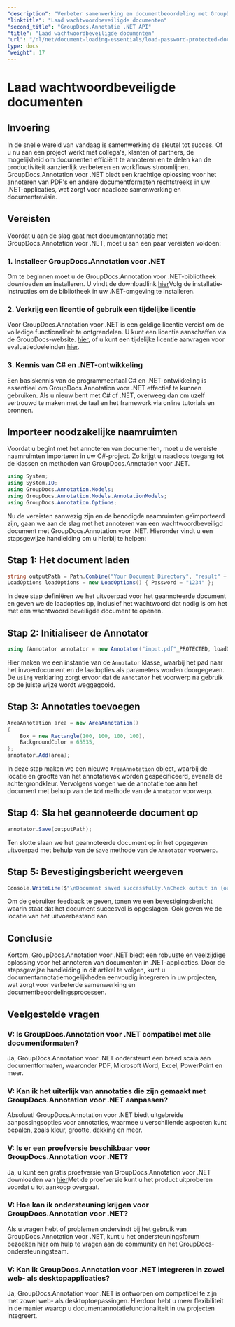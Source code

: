 ```yaml
---
"description": "Verbeter samenwerking en documentbeoordeling met GroupDocs.Annotation voor .NET. Annoteer PDF's en meer naadloos in je .NET-apps."
"linktitle": "Laad wachtwoordbeveiligde documenten"
"second_title": "GroupDocs.Annotatie .NET API"
"title": "Laad wachtwoordbeveiligde documenten"
"url": "/nl/net/document-loading-essentials/load-password-protected-documents/"
type: docs
"weight": 17
---
```


# Laad wachtwoordbeveiligde documenten

## Invoering
In de snelle wereld van vandaag is samenwerking de sleutel tot succes. Of u nu aan een project werkt met collega's, klanten of partners, de mogelijkheid om documenten efficiënt te annoteren en te delen kan de productiviteit aanzienlijk verbeteren en workflows stroomlijnen. GroupDocs.Annotation voor .NET biedt een krachtige oplossing voor het annoteren van PDF's en andere documentformaten rechtstreeks in uw .NET-applicaties, wat zorgt voor naadloze samenwerking en documentrevisie.
## Vereisten
Voordat u aan de slag gaat met documentannotatie met GroupDocs.Annotation voor .NET, moet u aan een paar vereisten voldoen:
### 1. Installeer GroupDocs.Annotation voor .NET
Om te beginnen moet u de GroupDocs.Annotation voor .NET-bibliotheek downloaden en installeren. U vindt de downloadlink [hier](https://releases.groupdocs.com/annotation/net/)Volg de installatie-instructies om de bibliotheek in uw .NET-omgeving te installeren.
### 2. Verkrijg een licentie of gebruik een tijdelijke licentie
Voor GroupDocs.Annotation voor .NET is een geldige licentie vereist om de volledige functionaliteit te ontgrendelen. U kunt een licentie aanschaffen via de GroupDocs-website. [hier](https://purchase.groupdocs.com/buy), of u kunt een tijdelijke licentie aanvragen voor evaluatiedoeleinden [hier](https://purchase.groupdocs.com/temporary-license/).
### 3. Kennis van C# en .NET-ontwikkeling
Een basiskennis van de programmeertaal C# en .NET-ontwikkeling is essentieel om GroupDocs.Annotation voor .NET effectief te kunnen gebruiken. Als u nieuw bent met C# of .NET, overweeg dan om uzelf vertrouwd te maken met de taal en het framework via online tutorials en bronnen.

## Importeer noodzakelijke naamruimten
Voordat u begint met het annoteren van documenten, moet u de vereiste naamruimten importeren in uw C#-project. Zo krijgt u naadloos toegang tot de klassen en methoden van GroupDocs.Annotation voor .NET.
```csharp
using System;
using System.IO;
using GroupDocs.Annotation.Models;
using GroupDocs.Annotation.Models.AnnotationModels;
using GroupDocs.Annotation.Options;
```

Nu de vereisten aanwezig zijn en de benodigde naamruimten geïmporteerd zijn, gaan we aan de slag met het annoteren van een wachtwoordbeveiligd document met GroupDocs.Annotation voor .NET. Hieronder vindt u een stapsgewijze handleiding om u hierbij te helpen:
## Stap 1: Het document laden
```csharp
string outputPath = Path.Combine("Your Document Directory", "result" + Path.GetExtension("input.pdf"));
LoadOptions loadOptions = new LoadOptions() { Password = "1234" };
```
In deze stap definiëren we het uitvoerpad voor het geannoteerde document en geven we de laadopties op, inclusief het wachtwoord dat nodig is om het met een wachtwoord beveiligde document te openen.
## Stap 2: Initialiseer de Annotator
```csharp
using (Annotator annotator = new Annotator("input.pdf"_PROTECTED, loadOptions))
```
Hier maken we een instantie van de `Annotator` klasse, waarbij het pad naar het invoerdocument en de laadopties als parameters worden doorgegeven. De `using` verklaring zorgt ervoor dat de `Annotator` het voorwerp na gebruik op de juiste wijze wordt weggegooid.
## Stap 3: Annotaties toevoegen
```csharp
AreaAnnotation area = new AreaAnnotation()
{
    Box = new Rectangle(100, 100, 100, 100),
    BackgroundColor = 65535,
};
annotator.Add(area);
```
In deze stap maken we een nieuwe `AreaAnnotation` object, waarbij de locatie en grootte van het annotatievak worden gespecificeerd, evenals de achtergrondkleur. Vervolgens voegen we de annotatie toe aan het document met behulp van de `Add` methode van de `Annotator` voorwerp.
## Stap 4: Sla het geannoteerde document op
```csharp
annotator.Save(outputPath);
```
Ten slotte slaan we het geannoteerde document op in het opgegeven uitvoerpad met behulp van de `Save` methode van de `Annotator` voorwerp.
## Stap 5: Bevestigingsbericht weergeven
```csharp
Console.WriteLine($"\nDocument saved successfully.\nCheck output in {outputPath}.");
```
Om de gebruiker feedback te geven, tonen we een bevestigingsbericht waarin staat dat het document succesvol is opgeslagen. Ook geven we de locatie van het uitvoerbestand aan.

## Conclusie
Kortom, GroupDocs.Annotation voor .NET biedt een robuuste en veelzijdige oplossing voor het annoteren van documenten in .NET-applicaties. Door de stapsgewijze handleiding in dit artikel te volgen, kunt u documentannotatiemogelijkheden eenvoudig integreren in uw projecten, wat zorgt voor verbeterde samenwerking en documentbeoordelingsprocessen.
## Veelgestelde vragen
### V: Is GroupDocs.Annotation voor .NET compatibel met alle documentformaten?
Ja, GroupDocs.Annotation voor .NET ondersteunt een breed scala aan documentformaten, waaronder PDF, Microsoft Word, Excel, PowerPoint en meer.
### V: Kan ik het uiterlijk van annotaties die zijn gemaakt met GroupDocs.Annotation voor .NET aanpassen?
Absoluut! GroupDocs.Annotation voor .NET biedt uitgebreide aanpassingsopties voor annotaties, waarmee u verschillende aspecten kunt bepalen, zoals kleur, grootte, dekking en meer.
### V: Is er een proefversie beschikbaar voor GroupDocs.Annotation voor .NET?
Ja, u kunt een gratis proefversie van GroupDocs.Annotation voor .NET downloaden van [hier](https://releases.groupdocs.com/)Met de proefversie kunt u het product uitproberen voordat u tot aankoop overgaat.
### V: Hoe kan ik ondersteuning krijgen voor GroupDocs.Annotation voor .NET?
Als u vragen hebt of problemen ondervindt bij het gebruik van GroupDocs.Annotation voor .NET, kunt u het ondersteuningsforum bezoeken [hier](https://forum.groupdocs.com/c/annotation/10) om hulp te vragen aan de community en het GroupDocs-ondersteuningsteam.
### V: Kan ik GroupDocs.Annotation voor .NET integreren in zowel web- als desktopapplicaties?
Ja, GroupDocs.Annotation voor .NET is ontworpen om compatibel te zijn met zowel web- als desktoptoepassingen. Hierdoor hebt u meer flexibiliteit in de manier waarop u documentannotatiefunctionaliteit in uw projecten integreert.